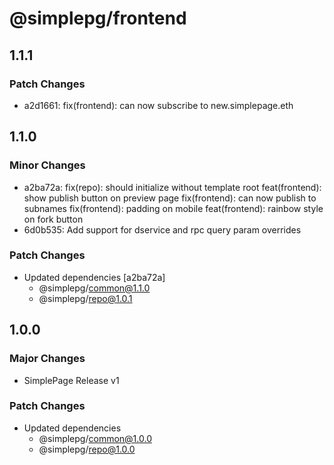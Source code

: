 # @simplepg/frontend

## 1.1.1

### Patch Changes

- a2d1661: fix(frontend): can now subscribe to new.simplepage.eth

## 1.1.0

### Minor Changes

- a2ba72a: fix(repo): should initialize without template root
  feat(frontend): show publish button on preview page
  fix(frontend): can now publish to subnames
  fix(frontend): padding on mobile
  feat(frontend): rainbow style on fork button
- 6d0b535: Add support for dservice and rpc query param overrides

### Patch Changes

- Updated dependencies [a2ba72a]
  - @simplepg/common@1.1.0
  - @simplepg/repo@1.0.1

## 1.0.0

### Major Changes

- SimplePage Release v1

### Patch Changes

- Updated dependencies
  - @simplepg/common@1.0.0
  - @simplepg/repo@1.0.0
